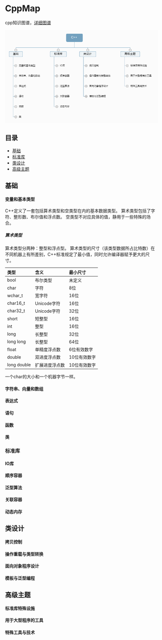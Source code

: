 # CppMap
cpp知识图谱，[详细图谱](https://raw.githubusercontent.com/itisyang/CppMap/master/%E8%AF%A6%E7%BB%86C%2B%2B.png)

![C++](https://raw.githubusercontent.com/itisyang/CppMap/master/C%2B%2B.png)

## 目录
* [基础](#基础)
* [标准库](#标准库)
* [类设计](#类设计)
* [高级主题](#高级主题)


## 基础

#### 变量和基本类型
C++定义了一套包括算术类型和空类型在内的基本数据类型。 
算术类型包括了字符、整形数、布尔值和浮点数。 
空类型不对应具体的值，静用于一些特殊的场合。 
##### 算术类型
算术类型分两种：整型和浮点型。 
算术类型的尺寸（该类型数据所占比特数）在不同机器上有所差别，C++标准规定了最小值，同时允许编译器赋予更大的尺寸。 

| 类型 | 含义 | 最小尺寸 |
| :-| :- | :- |
| bool | 布尔类型 | 未定义 |
| char | 字符 | 8位 |
| wchar_t | 宽字符 | 16位 |
| char16_t | Unicode字符 | 16位 |
| char32_t | Unicode字符 | 32位 |
| short | 短整型 | 16位 |
| int | 整型 | 16位 |
| long | 长整型 | 32位 |
| long long | 长整型 | 64位 |
| float | 单精度浮点数 | 6位有效数字 |
| double | 双进度浮点数 | 10位有效数字 |
| long double | 扩展进度浮点数 | 10位有效数字 |

一个char的大小和一个机器字节一样。 





#### 字符串、向量和数组

#### 表达式

#### 语句

#### 函数

#### 类

### 标准库

#### IO库

#### 顺序容器

#### 泛型算法

#### 关联容器

#### 动态内存

## 类设计

#### 拷贝控制

#### 操作重载与类型转换

#### 面向对象程序设计

#### 模板与泛型编程

## 高级主题

#### 标准库特殊设施

#### 用于大型程序的工具

#### 特殊工具与技术
